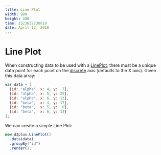 ```yaml
---
title: Line Plot
width: 990
height: 400
time: 1523632738018
date: April 13, 2018
---
```


# Line Plot

When constructing data to be used with a [LinePlot](http://d3plus.org/docs/#LinePlot), there must be a unique data point for each point on the [discrete](http://d3plus.org/docs/#Plot.discrete) axis (defaults to the X axis). Given this data array:

```js
var data = [
  {id: "alpha", x: 4, y:  7},
  {id: "alpha", x: 5, y: 25},
  {id: "alpha", x: 6, y: 13},
  {id: "beta",  x: 4, y: 17},
  {id: "beta",  x: 5, y:  8},
  {id: "beta",  x: 6, y: 13}
];
```

We can create a simple Line Plot:

```js
new d3plus.LinePlot()
  .data(data)
  .groupBy("id")
  .render();
```
